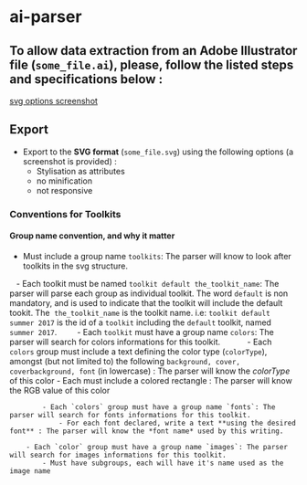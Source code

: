# ai-parser

## To allow data extraction from an Adobe Illustrator file (`some_file.ai`), please, follow the listed steps and specifications below :
[svg options screenshot](./svg_options.png "svg options")

## Export 
- Export to the **SVG format** (`some_file.svg`) using the following options (a screenshot is provided) :
    - Stylisation as attributes
    - no minification
    - not responsive

### Conventions for Toolkits
#### Group name convention, and why it matter

- Must include a group name `toolkits`: The parser will know to look after toolkits in the svg structure.
    
    - Each toolkit must be named `toolkit default the_toolkit_name`: The parser will parse each group as individual toolkit. The word `default` is non mandatory, and is used to indicate that the toolkit will include the default tookit. The  `the_toolkit_name` is the toolkit name. i.e: `toolkit default summer 2017` is the id of a `toolkit` including the `default` toolkit, named `summer 2017`.
        
        - Each `toolkit` must have a group name `colors`: The parser will search for colors informations for this toolkit.
            - Each `colors` group must include a text defining the color type (`colorType`), amongst (but not limited to) the following `background, cover, coverbackground, font` (in lowercase) : The parser will know the *colorType* of this color
                - Each must include a colored rectangle : The parser will know the RGB value of this color
        
            - Each `colors` group must have a group name `fonts`: The parser will search for fonts informations for this toolkit.
                - For each font declared, write a text **using the desired font** : The parser will know the *font name* used by this writing.

        - Each `color` group must have a group name `images`: The parser will search for images informations for this toolkit.
            - Must have subgroups, each will have it's name used as the image name

